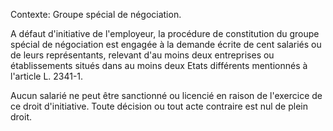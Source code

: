 Contexte: Groupe spécial de négociation.

A défaut d'initiative de l'employeur, la procédure de constitution du groupe spécial de négociation est engagée à la demande écrite de cent salariés ou de leurs représentants, relevant d'au moins deux entreprises ou établissements situés dans au moins deux Etats différents mentionnés à l'article L. 2341-1.

Aucun salarié ne peut être sanctionné ou licencié en raison de l'exercice de ce droit d'initiative. Toute décision ou tout acte contraire est nul de plein droit.